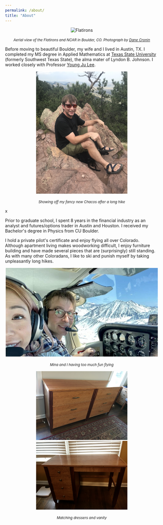 ```yaml
---
permalink: /about/
title: "About"
---
```


<p align="center">
  <img title="Flatirons" src="/assets/images/flatirons.jpg">
</p>
<p align = "center">
  <em> <small> Aerial view of the Flatirons and NCAR in Boulder, CO. Photograph by <a href="https://www.danecronin.com">Dane Cronin</a></small> </em>
  
</p>

Before moving to beautiful Boulder, my wife and I lived in Austin, TX. I completed my MS degree in Applied Mathematics at [Texas State University](https://www.txstate.edu/) (formerly Southwest Texas State), the alma mater of Lyndon B. Johnson. I worked closely with Professor [Young Ju Lee](https://www.math.txstate.edu/about/people/faculty/lee.html).

<p align="center">
  <img title="Stubbed toes" src="/assets/images/chacos.JPG" width="300">
</p>
<p align = "center">
  <em> <small> Showing off my fancy new Chacos after a long hike </small> </em>
</p>x

Prior to graduate school, I spent 8 years in the financial industry as an analyst and futures/options trader in Austin and Houston. I received my Bachelor's degree in Physics from CU Boulder.

I hold a private pilot's certificate and enjoy flying all over Colorado. Although apartment living makes woodworking difficult, I enjoy furniture building and have made several pieces that are (surprisingly) still standing. As with many other Coloradans, I like to ski and punish myself by taking unpleasantly long hikes.



<p align="center">
  <img title="Somewhere over the Rockies" src="/assets/images/me_flying.jpg" width="500">
</p>
<p align = "center">
  <em> <small> Mina and I having too much fun flying </small> </em>
</p>

<p align="center">
  <img title="Furniture" src="/assets/images/dressers.jpg" width="300"><img title="Handmade dressers" src="/assets/images/vanity.jpg" width="300">
</p>
<p align = "center">
  <em> <small> Matching dressers and vanity </small> </em>
</p>
